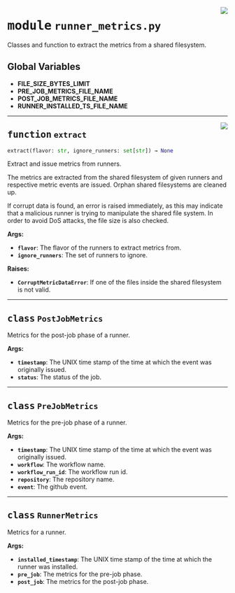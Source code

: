 <!-- markdownlint-disable -->

<a href="../src/runner_metrics.py#L0"><img align="right" style="float:right;" src="https://img.shields.io/badge/-source-cccccc?style=flat-square"></a>

# <kbd>module</kbd> `runner_metrics.py`
Classes and function to extract the metrics from a shared filesystem. 

**Global Variables**
---------------
- **FILE_SIZE_BYTES_LIMIT**
- **PRE_JOB_METRICS_FILE_NAME**
- **POST_JOB_METRICS_FILE_NAME**
- **RUNNER_INSTALLED_TS_FILE_NAME**

---

<a href="../src/runner_metrics.py#L191"><img align="right" style="float:right;" src="https://img.shields.io/badge/-source-cccccc?style=flat-square"></a>

## <kbd>function</kbd> `extract`

```python
extract(flavor: str, ignore_runners: set[str]) → None
```

Extract and issue metrics from runners. 

The metrics are extracted from the shared filesystem of given runners and respective metric events are issued. Orphan shared filesystems are cleaned up. 

If corrupt data is found, an error is raised immediately, as this may indicate that a malicious runner is trying to manipulate the shared file system. In order to avoid DoS attacks, the file size is also checked. 



**Args:**
 
 - <b>`flavor`</b>:  The flavor of the runners to extract metrics from. 
 - <b>`ignore_runners`</b>:  The set of runners to ignore. 



**Raises:**
 
 - <b>`CorruptMetricDataError`</b>:  If one of the files inside the shared filesystem is not valid. 


---

## <kbd>class</kbd> `PostJobMetrics`
Metrics for the post-job phase of a runner. 



**Args:**
 
 - <b>`timestamp`</b>:  The UNIX time stamp of the time at which the event was originally issued. 
 - <b>`status`</b>:  The status of the job. 





---

## <kbd>class</kbd> `PreJobMetrics`
Metrics for the pre-job phase of a runner. 



**Args:**
 
 - <b>`timestamp`</b>:  The UNIX time stamp of the time at which the event was originally issued. 
 - <b>`workflow`</b>:  The workflow name. 
 - <b>`workflow_run_id`</b>:  The workflow run id. 
 - <b>`repository`</b>:  The repository name. 
 - <b>`event`</b>:  The github event. 





---

## <kbd>class</kbd> `RunnerMetrics`
Metrics for a runner. 



**Args:**
 
 - <b>`installed_timestamp`</b>:  The UNIX time stamp of the time at which the runner was installed. 
 - <b>`pre_job`</b>:  The metrics for the pre-job phase. 
 - <b>`post_job`</b>:  The metrics for the post-job phase. 





